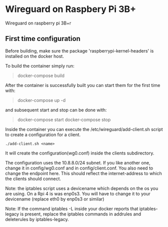 # Wireguard on Raspbery Pi 3B+
Wireguard on raspberry pi 3B+r

## First time configuration

Before building, make sure the package 'raspberrypi-kernel-headers' is installed
on the docker host.

To build the container simply run:

>docker-compose build 

After the container is successfully built you can start them for the first 
time with:

>docker-compose up -d

and subsequent start and stop can be done with:

>docker-compose start
>docker-compose stop

Inside the container you can execute the /etc/wireguard/add-client.sh script to 
create a configuration for a client. 
	
	./add-client.sh <name>

It will create the configuration(wg0.conf) inside the clients subdirectory.

The configuration uses the 10.8.8.0/24 subnet. If you like another one, change
it in config/wg0.conf and in config/client.conf. You also need to change the 
endpoint here. This should reflect the internet-address to which the clients 
should connect.

Note:  the iptables script uses a devicename which depends on the os you
       are using. On a Rpi 4 is was enp0s3. You will have to change it to
       your devicename (replace eth0 by enp0s3 or similar)

Note:  If the command iptables -L inside your docker reports that iptables-legacy
       is present, replace the iptables commands in addrules  and deleterules by
       iptables-legacy.
